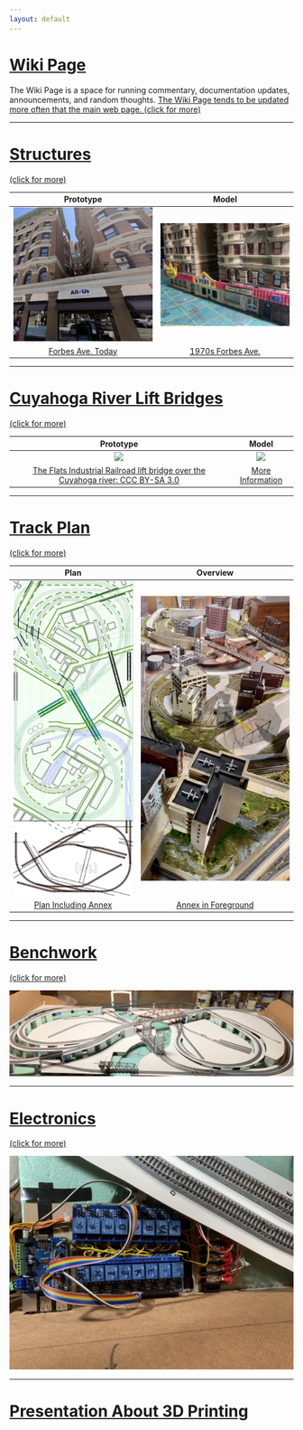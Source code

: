 ```yaml
---
layout: default
---
```


# [Wiki Page](https://github.com/nscale4by8/nscaleClevelandFlats/wiki)

The Wiki Page is a space for running commentary, documentation updates, announcements, and random thoughts. [The Wiki Page tends to be updated more often that the main web page. (click for more)](https://github.com/nscale4by8/nscaleClevelandFlats/wiki)


<hr>

# [Structures](structures/structures.md) 
[(click for more)](structures/structures.md)

Prototype                           |   Model                   
:----------------------------------:|:----------------------------------:
![](structures/buildingForbes/prototypeFrontElevation.png)  | ![](structures/buildingForbes/model.png) |
[Forbes Ave. Today](structures/buildingForbes/buildingForbes.md) | [1970s Forbes Ave.](structures/buildingForbes/buildingForbes.md)

<hr>

# [Cuyahoga River Lift Bridges](./liftbridges/liftbridges.md) 
[(click for more)](./liftbridges/liftbridges.md)

Prototype                           |   Model                   
:----------------------------------:|:----------------------------------:
![](https://upload.wikimedia.org/wikipedia/commons/thumb/3/36/Flats_Industrial_Railroad.jpg/2560px-Flats_Industrial_Railroad.jpg)  | ![](liftbridges/LiftbridgeModern00.png) | 
[The Flats Industrial Railroad lift bridge over the Cuyahoga river: CCC BY-SA 3.0](https://upload.wikimedia.org/wikipedia/commons/thumb/3/36/Flats_Industrial_Railroad.jpg/640px-Flats_Industrial_Railroad.jpg) | [More Information](./liftbridges/liftbridges.md)

<hr>

# [Track Plan](trackPlan/trackPlan.md) 
[(click for more)](trackPlan/trackPlan.md)

Plan                                |   Overview                   
:----------------------------------:|:----------------------------------:
![](trackPlan/bothParts.png)  | ![](trackPlan/overview0.png) | 
[Plan Including Annex](trackPlan/trackPlan.md) | [Annex in Foreground](trackPlan/trackPlan.md)

<hr>

# [Benchwork](benchwork/benchwork.md)
[(click for more)](benchwork/benchwork.md)

![Benchwork](benchwork/IMG_0105.png)

<hr>

# [Electronics](controls/controls.md)
[(click for more)](controls/controls.md)

![Controls](controls/IMG_0130.jpg)

<hr>

# [Presentation About 3D Printing](3DPrintingForModelRailroading.key.pdf)
